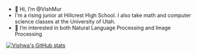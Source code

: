- 👋 Hi, I’m @VishMur
- I'm a rising junior at Hillcrest High School. I also take math and computer science classes at the University of Utah.
- 👀 I’m interested in both Natural Language Processing and Image Processing

[![Vishwa's GitHub stats](https://github-readme-stats.vercel.app/api?username=vishmur)](https://github.com/anuraghazra/github-readme-stats) 

<!---
VishMur/VishMur is a ✨ special ✨ repository because its `README.md` (this file) appears on your GitHub profile.
You can click the Preview link to take a look at your changes.
--->
